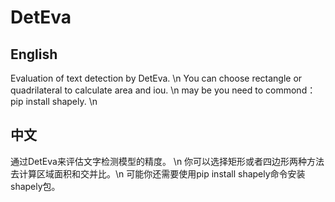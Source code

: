 # DetEva
## English
Evaluation of text detection by DetEva. \n
You can choose rectangle or quadrilateral to calculate area and iou. \n
may be you need to commond：pip install shapely.  \n

## 中文
通过DetEva来评估文字检测模型的精度。 \n
你可以选择矩形或者四边形两种方法去计算区域面积和交并比。\n
可能你还需要使用pip install shapely命令安装shapely包。
